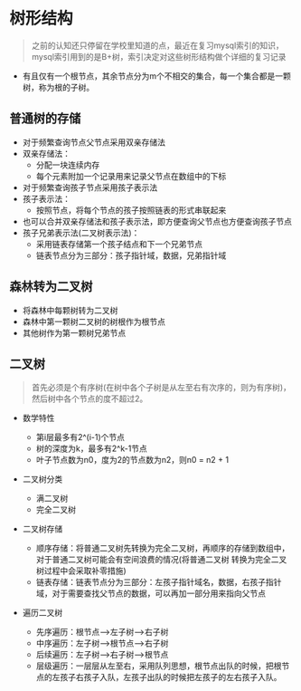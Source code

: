 # 树形结构
> 之前的认知还只停留在学校里知道的点，最近在复习mysql索引的知识，mysql索引用到的是B+树，索引决定对这些树形结构做个详细的复习记录
- 有且仅有一个根节点，其余节点分为m个不相交的集合，每一个集合都是一颗树，称为根的子树。

## 普通树的存储
- 对于频繁查询节点父节点采用双亲存储法
 - 双亲存储法：
    - 分配一块连续内存
    - 每个元素附加一个记录用来记录父节点在数组中的下标
- 对于频繁查询孩子节点采用孩子表示法
 - 孩子表示法：
    - 按照节点，将每个节点的孩子按照链表的形式串联起来
- 也可以合并双亲存储法和孩子表示法，即方便查询父节点也方便查询孩子节点
- 孩子兄弟表示法(二叉树表示法)：
    - 采用链表存储第一个孩子结点和下一个兄弟节点 
    - 链表节点分为三部分：孩子指针域，数据，兄弟指针域
 
## 森林转为二叉树
- 将森林中每颗树转为二叉树
- 森林中第一颗树二叉树的树根作为根节点
- 其他树作为第一颗树兄弟节点

## 二叉树
> 首先必须是个有序树(在树中各个子树是从左至右有次序的，则为有序树)，然后树中各个节点的度不超过2。
- 数学特性
    - 第i层最多有2^(i-1)个节点
    - 树的深度为k，最多有2^k-1节点
    - 叶子节点数为n0，度为2的节点数为n2，则n0 = n2 + 1

- 二叉树分类
    - 满二叉树
    - 完全二叉树
- 二叉树存储
    - 顺序存储：将普通二叉树先转换为完全二叉树，再顺序的存储到数组中，对于普通二叉树可能会有空间浪费的情况(将普通二叉树
    转换为完全二叉树过程中会采取补零措施)
    - 链表存储：链表节点分为三部分：左孩子指针域名，数据，右孩子指针域，对于需要查找父节点的数据，可以再加一部分用来指向父节点
- 遍历二叉树
    - 先序遍历：根节点-->左子树-->右子树
    - 中序遍历：左子树-->根节点-->右子树
    - 后续遍历：左子树-->右子树-->根节点
    - 层级遍历：一层层从左至右，采用队列思想，根节点出队的时候，把根节点的左孩子右孩子入队，左孩子出队的时候把左孩子的左右孩子入队。
